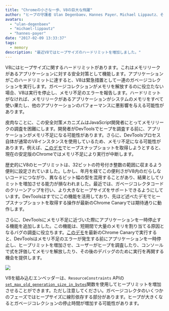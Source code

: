 ```yaml
---
title: "Chromeの小さな一歩、V8の巨大な飛躍"
author: "ヒープの守護者 Ulan Degenbaev、Hannes Payer、Michael Lippautz、そしてDevToolsの戦士 Alexey Kozyatinskiy"
avatars: 
  - "ulan-degenbaev"
  - "michael-lippautz"
  - "hannes-payer"
date: "2017-02-09 13:33:37"
tags: 
  - memory
description: "最近V8ではヒープサイズのハードリミットを増加しました。"
---
```

V8にはヒープサイズに関するハードリミットがあります。これはメモリリークがあるアプリケーションに対する安全対策として機能します。アプリケーションがこのハードリミットに達すると、V8は緊急措置として一連のガベージコレクションを実行します。ガベージコレクションがメモリを解放するのに役立たない場合、V8は実行を停止し、メモリ不足のエラーを報告します。ハードリミットがなければ、メモリリークがあるアプリケーションがシステムのメモリをすべて使い果たし、他のアプリケーションのパフォーマンスに悪影響を与える可能性があります。

<!--truncate-->
皮肉なことに、この安全対策メカニズムはJavaScript開発者にとってメモリリークの調査を困難にします。開発者がDevToolsでヒープを調査する前に、アプリケーションがメモリ不足になる可能性があります。さらに、DevToolsプロセス自体が通常のV8インスタンスを使用しているため、メモリ不足になる可能性があります。例えば、[このデモ](https://ulan.github.io/misc/heap-snapshot-demo.html)でヒープスナップショットを取得しようとすると、現在の安定版のChromeではメモリ不足により実行が中断します。

歴史的にV8のヒープリミットは、32ビットの符号付き整数の範囲に収まるよう便利に設定されていました。しかし、年月を経てこの便利さがV8内のだらしないコードにつながり、異なるビット幅の型を混用することがあり、結果としてリミットを増加させる能力が損なわれました。最近では、ガベージコレクタコードのクリーンアップを行い、より大きなヒープサイズをサポートできるようにしています。DevToolsはすでにこの機能を活用しており、先ほど述べたデモでヒープスナップショットを取得する操作が最新のChrome Canaryでは期待通りに動作します。

さらに、DevToolsにメモリ不足に近づいた際にアプリケーションを一時停止する機能を追加しました。この機能は、短期間で大量のメモリを割り当てる原因となるバグの調査に役立ちます。[このデモ](https://ulan.github.io/misc/oom.html)を最新のChrome Canaryで実行すると、DevToolsはメモリ不足のエラーが発生する前にアプリケーションを一時停止し、ヒープリミットを増加させ、ユーザーがヒープを調査したり、コンソールで式を評価してメモリを解放したり、その後のデバッグのために実行を再開する機会を提供します。

![](/_img/heap-size-limit/debugger.png)

V8を組み込むエンベッダーは、`ResourceConstraints` APIの[`set_max_old_generation_size_in_bytes`](https://codesearch.chromium.org/chromium/src/v8/include/v8-isolate.h?q=set_max_old_generation_size_in_bytes)関数を使用してヒープリミットを増加させることができます。ただし注意してください。ガベージコレクタのいくつかのフェーズではヒープサイズに線形依存する部分があります。ヒープが大きくなるとガベージコレクションの停止時間が増加する可能性があります。
